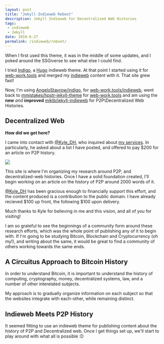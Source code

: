 ```yaml
---
layout: post
title: "Jekyll-Indieweb Reboot"
description: Jekyll Indieweb for Decentralized Web Histories
tags:
 - indieweb
 - Jekyll
date: 2019-6-27
permalink: /indieweb/reboot/
---
```


When I first used this theme, it was in the middle of some updates, and I poked around the SSGiverse to see what else I could find.

I tried [Indigo](https://github.com/AngeloStavrow/indigo), a [Hugo](https://github.com/gohugoio/) indieweb theme. At that point I started using it for [web-work.tools](https://web-work.tools) and merged my [indieweb](https://web-work.tools/indieweb) content with it.  That site grew fast!

Now, I'm using [AngeloStavrow/indigo](https://github.com/AngeloStavrow/indigo), for [web-work.tools/indieweb](https://web-work.tools/indieweb), went back to [mmistakes/hpstr-jekyll-theme](https://github.com/mmistakes/hpstr-jekyll-theme) for [web-work.tools](https://web-work.tools) and am using the **new** *and* **improved** [miklb/jekyll-indieweb](https://github.com/miklb/jekyll-indieweb) for P2P\Decentralized Web Histories.

## Decentralized Web

**How did we get here?**

I came into contact with [@Kyle_DH](https://twitter.com/Kyle_DH), who inquired about [my services](https://web-work.tools/services/). In particularly, he asked about a list I have posted, and offered to pay $200 for an article on P2P history.

![](https://imgur.com/uJc56U5l.png)

This site is where I'm organizing my research around P2P, and decentralized-web histories. Once I have a solid foundation created, I'll begin working on an article on the history of P2P around 2000 words of it. 

[@Kyle_DH](https://twitter.com/Kyle_DH) has been gracious enough to financially support this effort, and the content produced is a contribution to the public domain. I have already recieved $100 up front, the following $100 upon delivery.

Much thanks to Kyle for believing in me and this vision, and all of you for visiting!

I am so grateful to see the beginnings of a community form around these research efforts, which was the whole point of publishing any of it to begin with. If I'm going to be studying Bitcoin, Blockchain and Cryptocurrency (oh my!), and writing about the same, it would be great to find a community of others working towards the same ends.

## A Circuitus Approach to Bitcoin History

In order to understand Bitcoin, it is important to understand the history of computing, cryptography, money, decentralized systems, law, and a number of other interelated subjects.

My approach is to gradually organize information on each subject so that the websites integrate with each-other, while remaining distinct.

## Indieweb Meets P2P History

It seemed fitting to use an indieweb theme for publishing content about the history of P2P and Decentralized web. Once I get things set up, we'll start to play around with what all is possible :D
